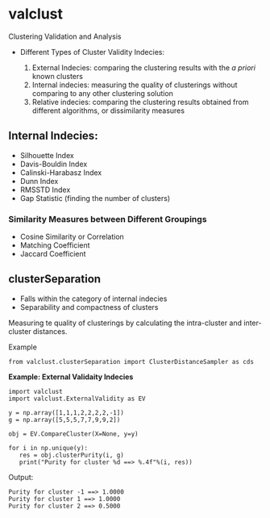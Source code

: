 valclust
========

Clustering Validation and Analysis


  * Different Types of Cluster Validity Indecies:

    1. External Indecies: comparing the clustering results with the *a priori* known clusters
    2. Internal indecies: measuring the quality of clusterings without comparing to any other clustering solution
    3. Relative indecies: comparing the clustering results obtained from different algorithms, or dissimilarity measures 


## Internal Indecies:

  * Silhouette Index
  * Davis-Bouldin Index
  * Calinski-Harabasz Index
  * Dunn Index
  * RMSSTD Index
  * Gap Statistic (finding the number of clusters)


### Similarity Measures between Different Groupings

  * Cosine Similarity or Correlation 
  * Matching Coefficient
  * Jaccard Coefficient
  

## clusterSeparation

  * Falls within the category of internal indecies
  * Separability and compactness of clusters

Measuring te quality of clusterings by calculating the intra-cluster and inter-cluster distances.



   Example

```
from valclust.clusterSeparation import ClusterDistanceSampler as cds

```

  **Example: External Validaity Indecies**

```
import valclust
import valclust.ExternalValidity as EV

y = np.array([1,1,1,2,2,2,2,-1])
g = np.array([5,5,5,7,7,9,9,2])

obj = EV.CompareCluster(X=None, y=y)

for i in np.unique(y):
   res = obj.clusterPurity(i, g)
   print("Purity for cluster %d ==> %.4f"%(i, res))
```
Output: 
```
Purity for cluster -1 ==> 1.0000
Purity for cluster 1 ==> 1.0000
Purity for cluster 2 ==> 0.5000


```
